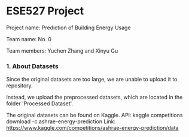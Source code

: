 # ESE527 Project

Project name: Prediction of Building Energy Usage

Team name: No. 0

Team members: Yuchen Zhang and Xinyu Gu

### 1. About Datasets

Since the original datasets are too large, we are unable to upload it to repository. 

Instead, we upload the preprocessed datasets, which are located in the folder 'Processed Dataset'.

The original datasets can be found on Kaggle.
API: kaggle competitions download -c ashrae-energy-prediction
Link: https://www.kaggle.com/competitions/ashrae-energy-prediction/data
